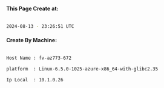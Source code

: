 
   
#### This Page Create at:

```bash

2024-08-13 - 23:26:51 UTC

```

#### Create By Machine:

```bash

Host Name : fv-az773-672

platform  : Linux-6.5.0-1025-azure-x86_64-with-glibc2.35

Ip Local  : 10.1.0.26

```

